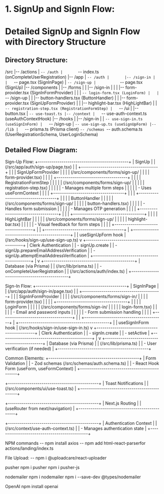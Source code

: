 # 1. SignUp and SignIn Flow:

# Detailed SignUp and SignIn Flow with Directory Structure

## Directory Structure:
/src
|-- /actions
|   `-- /auth
|       `-- index.ts (onCompleteUserRegistration)
|-- /app
|   `-- /auth
|       |-- /sign-in
|       |   `-- page.tsx (SignInPage)
|       `-- /sign-up
|           `-- page.tsx (SignUp)
|-- /components
|   |-- /forms
|   |   |-- /sign-in
|   |   |   |-- form-provider.tsx (SignInFormProvider)
|   |   |   `-- login-form.tsx (LoginForm)
|   |   `-- /sign-up
|   |       |-- button-handlers.tsx (ButtonHandler)
|   |       |-- form-provider.tsx (SignUpFormProvider)
|   |       |-- highlight-bar.tsx (HighLightBar)
|   |       `-- registration-step.tsx (RegistrationFormStep)
|   `-- /ui
|       |-- button.tsx
|       `-- use-toast.ts
|-- /context
|   `-- use-auth-context.ts (useAuthContextHook)
|-- /hooks
|   |-- /sign-in
|   |   `-- use-sign-in.ts (useSignInForm)
|   `-- /sign-up
|       `-- use-sign-up.ts (useSignUpForm)
|-- /lib
|   `-- prisma.ts (Prisma client)
`-- /schemas
    `-- auth.schema.ts (UserRegistrationSchema, UserLoginSchema)

## Detailed Flow Diagram:

Sign-Up Flow:
+----------------------------------------------+
|                   SignUp                     |
| (/src/app/auth/sign-up/page.tsx)             |
|  +---------------------------------------+   |
|  |           SignUpFormProvider          |   |
|  | (/src/components/forms/sign-up/       |   |
|  |  form-provider.tsx)                   |   |
|  |  +------------------------------------+   |
|  |  |        RegistrationFormStep        |   |
|  |  | (/src/components/forms/sign-up/    |   |
|  |  |  registration-step.tsx)            |   |
|  |  |  - Manages multiple form steps     |   |
|  |  |  - Uses useFormContext             |   |
|  |  +------------------------------------+   |
|  |  +------------------------------------+   |
|  |  |           ButtonHandler            |   |
|  |  | (/src/components/forms/sign-up/    |   |
|  |  |  button-handlers.tsx)              |   |
|  |  | - Handles form submission          |   |
|  |  | - Manages OTP generation           |   |
|  |  +------------------------------------+   |
|  |  +------------------------------------+   |
|  |  |           HighLightBar             |   |
|  |  | (/src/components/forms/sign-up/    |   |
|  |  |  highlight-bar.tsx)                |   |
|  |  | - Visual feedback for form steps   |   |
|  |  +------------------------------------+   |
|  +----------------------------------------+  |
+----------------------------------------------+
                      |
                      | useSignUpForm hook
                      | (/src/hooks/sign-up/use-sign-up.ts)
                      v
+----------------------------------------------+
|           Clerk Authentication               |
| - signUp.create                              |
| - signUp.prepareEmailAddressVerification     |
| - signUp.attemptEmailAddressVerification     |
+----------------------------------------------+
                      |
                      v
+----------------------------------------------+
|          Database (via Prisma)               |
| (/src/lib/prisma.ts)                         |
| - onCompleteUserRegistration                 |
|   (/src/actions/auth/index.ts)               |
+----------------------------------------------+

Sign-In Flow:
+----------------------------------------------+
|                 SignInPage                   |
| (/src/app/auth/sign-in/page.tsx)             |
|  +----------------------------------------+  |
|  |          SignInFormProvider            |  |
|  | (/src/components/forms/sign-in/        |  |
|  |  form-provider.tsx)                    |  |
|  |  +------------------------------------+  |
|  |  |            LoginForm               |  |
|  |  | (/src/components/forms/sign-in/    |  |
|  |  |  login-form.tsx)                   |  |
|  |  | - Email and password inputs        |  |
|  |  | - Form submission handling         |  |
|  |  +------------------------------------+  |
|  +----------------------------------------+  |
+----------------------------------------------+
                      |
                      | useSignInForm hook
                      | (/src/hooks/sign-in/use-sign-in.ts)
                      v
+----------------------------------------------+
|           Clerk Authentication               |
| - signIn.create                              |
| - setActive                                  |
+----------------------------------------------+
                      |
                      v
+----------------------------------------------+
|          Database (via Prisma)               |
| (/src/lib/prisma.ts)                         |
| - User verification (if needed)              |
+----------------------------------------------+

Common Elements:
+----------------------------------------------+
|              Form Validation                 |
| - Zod schemas (/src/schemas/auth.schema.ts)  |
| - React Hook Form (useForm, useFormContext)  |
+----------------------------------------------+

+----------------------------------------------+
|            Toast Notifications               |
| (/src/components/ui/use-toast.ts)            |
+----------------------------------------------+

+----------------------------------------------+
|             Next.js Routing                  |
| (useRouter from next/navigation)             |
+----------------------------------------------+

+----------------------------------------------+
|           Authentication Context             |
| (/src/context/use-auth-context.ts)           |
| - Manages authentication state               |
+----------------------------------------------+


NPM commands
-- npm install axios 
-- npm add html-react-parserfor actions/landing/index.ts

File Upload:
-- npm i @uploadcare/react-uploader

pusher
npm i pusher
npm i pusher-js

nodemailer
npm i nodemailer
npm i --save-dev @types/nodemailer

OpenAI
npm install openai


